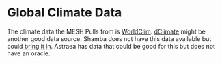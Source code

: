 # Global Climate Data

The climate data the MESH Pulls from is [WorldClim](https://www.worldclim.org). [dClimate](https://www.dclimate.net) might be another good data source.  Shamba does not have this data available but could[ bring it in](https://explorer.earthengine.google.com/#search/climate). Astraea has data that could be good for this but does not have an oracle.&#x20;
